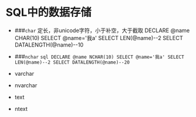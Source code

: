 SQL中的数据存储
===
- ###`char` 定长，非unicode字符，小于补空，大于截取
		DECLARE @name CHAR(10)
		SELECT @name='我a'
		SELECT LEN(@name)--2
		SELECT DATALENGTH(@name)--10
		
- ###`nchar` 
		```sql
		DECLARE @name NCHAR(10)
		SELECT @name='我a'
		SELECT LEN(@name)--2
		SELECT DATALENGTH(@name)--20
		```
- varchar
- nvarchar
- text
- ntext

